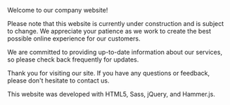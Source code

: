 Welcome to our company website!

Please note that this website is currently under construction and is subject to change. We appreciate your patience as we work to create the best possible online experience for our customers.

We are committed to providing up-to-date information about our services, so please check back frequently for updates.

Thank you for visiting our site. If you have any questions or feedback, please don't hesitate to contact us.

This website was developed with HTML5, Sass, jQuery, and Hammer.js.




